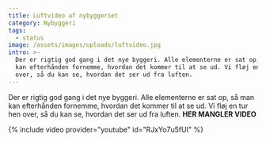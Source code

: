 ```yaml
---
title: Luftvideo af nybyggeriet
category: Nybyggeri
tags:
  - status
image: /assets/images/uploads/luftvideo.jpg
intro: >-
  Der er rigtig god gang i det nye byggeri. Alle elementerne er sat op, så man
  kan efterhånden fornemme, hvordan det kommer til at se ud. Vi fløj en tur hen
  over, så du kan se, hvordan det ser ud fra luften.
---
```

Der er rigtig god gang i det nye byggeri. Alle elementerne er sat op, så man kan efterhånden fornemme, hvordan det kommer til at se ud. Vi fløj en tur hen over, så du kan se, hvordan det ser ud fra luften. **HER MANGLER VIDEO**

{% include video provider="youtube" id="RJxYo7u5fUI" %}
